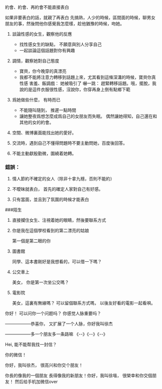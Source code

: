 

約會、約會、再約會不能直接表白

如果非要表白的話，就親了再表白
先搞熟，人少的時候，區間面的時候，聊男女朋友的事，然後問他你感覺我怎麼樣，趁他猶豫的時候，吻她。


1.  談論性感的女生，觀察他的反應
    * 找性感女生的缺點， 不願意與別人分享自己
    * 一起談論這個話題對你有興趣

2.  調情，觀察她對自己態度
    * 寶貝，你今晚穿的真漂亮
    * 我都不能將注意力轉移到話題上來，尤其看到這條深溝的時候，寶貝你真性感
        害羞、飯調戲： 她被吸引了
        嚇一跳： 趕緊轉移話題。哦，擺脫，我說的是這件衣服很性感，沒說你，你穿再身上倒有點鄉下範

3. 爲她做些什麼， 有時而已
    * 不能隨叫隨到， 推遲一點時間
    * 讓她整夜爲想怎麼成爲自己的女朋友而失眠。 偶然讓她得知，自己還在和其他的女的約會。

4. 空間、微博裏面能找出她的愛好。

5. 交流時，遇到自己不懂得問題時不要主動問她，百度後回答。

6. 不能主動獻殷勤微，圍繞着她轉。

### 錯誤： 

1. 情人節約不確定的女人（除非十拿九穩，否則不能約）

2. 不曖昧就表白， 首先的確定人家對自己有好感。

3. 只有當面，並且到了氛圍的時候才能表白





###陌生

1. 直接攔住女生、注視着她的眼睛，然後要聯系方式

2. 你是我在這個學校看到的第二漂亮的姑娘

    第一個是第二眼的你




1. 圖書館

    同學、這本書剛好是我想看的，可以借一下嗎？


2. 公交車上

    美女， 你是第一次坐公交嗎？

3. 電影院

    美女，這裏有無線嗎？
    可以留個聯系方式嗎， 以後友好看的電影一起看唄。




你好！
可以问你一个问题吗？
你感觉人脉重要吗？

——————恭喜你， 又扩展了一个人脉，你好我叫徐杰

——————多一个朋友多一条路嘛 《--》《--》《--》




Hei, 能不能帮我找一封信？

你的微信！

你好，我叫徐杰， 很高兴和你交个朋友！




你長的像我的一個朋友
長得像我的新朋友！你好，我叫徐堦， 很榮幸和你交個朋友！
然后给手机加微信over
